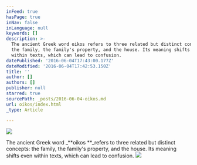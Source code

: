 ```yaml
---
inFeed: true
hasPage: true
inNav: false
inLanguage: null
keywords: []
description: >-
  The ancient Greek word oikos refers to three related but distinct concepts:
  the family, the family's property, and the house. Its meaning shifts even
  within texts, which can lead to confusion.
datePublished: '2016-06-04T17:43:00.177Z'
dateModified: '2016-06-04T17:42:53.150Z'
title: ''
author: []
authors: []
publisher: null
starred: true
sourcePath: _posts/2016-06-04-oikos.md
url: oikos/index.html
_type: Article

---
```

![](https://the-grid-user-content.s3-us-west-2.amazonaws.com/d29f00c8-9a96-4f37-b884-2d4b73d72628.png)

The ancient Greek word _**oikos **_refers to three related but distinct concepts: the family, the family's property, and the house. Its meaning shifts even within texts, which can lead to confusion.
![](https://the-grid-user-content.s3-us-west-2.amazonaws.com/bb64aa50-bacc-4f49-9a73-1936a319db9f.png)